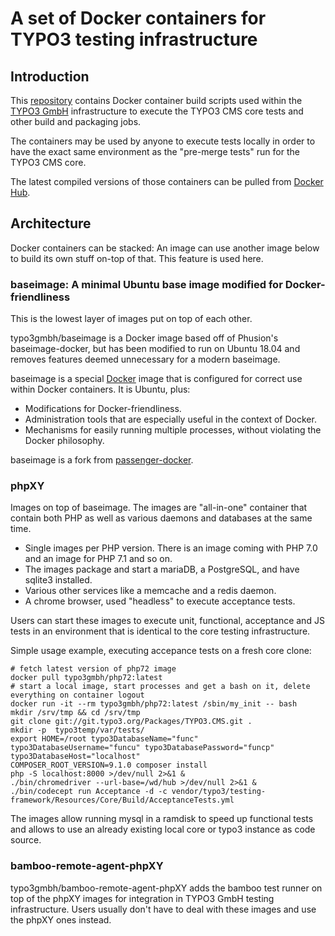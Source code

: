 # A set of Docker containers for TYPO3 testing infrastructure


## Introduction

This [repository](https://bitbucket.typo3.com/projects/T3COM/repos/bamboo-remote-agent/browse) contains
Docker container build scripts used within the [TYPO3 GmbH](https://typo3.com) infrastructure
to execute the TYPO3 CMS core tests and other build and packaging jobs.

The containers may be used by anyone to execute tests locally in order to have the exact
same environment as the "pre-merge tests" run for the TYPO3 CMS core.

The latest compiled versions of those containers can be pulled from [Docker Hub](https://hub.docker.com/r/typo3gmbh/).


## Architecture

Docker containers can be stacked: An image can use another image below to build its
own stuff on-top of that. This feature is used here.


### baseimage: A minimal Ubuntu base image modified for Docker-friendliness

This is the lowest layer of images put on top of each other.

typo3gmbh/baseimage is a Docker image based off of Phusion's baseimage-docker, but has been
modified to run on Ubuntu 18.04 and removes features deemed unnecessary for a modern baseimage.

baseimage is a special [Docker](https://www.docker.com) image that is configured for
correct use within Docker containers. It is Ubuntu, plus:

 * Modifications for Docker-friendliness.
 * Administration tools that are especially useful in the context of Docker.
 * Mechanisms for easily running multiple processes, without violating the Docker philosophy.

baseimage is a fork from [passenger-docker](https://github.com/phusion/passenger-docker).


### phpXY

Images on top of baseimage. The images are "all-in-one" container that contain both PHP as well as
various daemons and databases at the same time.

* Single images per PHP version. There is an image coming with PHP 7.0 and an image for PHP 7.1 and so on.
* The images package and start a mariaDB, a PostgreSQL, and have sqlite3 installed.
* Various other services like a memcache and a redis daemon.
* A chrome browser, used "headless" to execute acceptance tests.

Users can start these images to execute unit, functional, acceptance and JS tests in an environment that is identical
to the core testing infrastructure.

Simple usage example, executing accepance tests on a fresh core clone:

```
# fetch latest version of php72 image
docker pull typo3gmbh/php72:latest
# start a local image, start processes and get a bash on it, delete everything on container logout
docker run -it --rm typo3gmbh/php72:latest /sbin/my_init -- bash
mkdir /srv/tmp && cd /srv/tmp
git clone git://git.typo3.org/Packages/TYPO3.CMS.git .
mkdir -p  typo3temp/var/tests/
export HOME=/root typo3DatabaseName="func" typo3DatabaseUsername="funcu" typo3DatabasePassword="funcp" typo3DatabaseHost="localhost"
COMPOSER_ROOT_VERSION=9.1.0 composer install
php -S localhost:8000 >/dev/null 2>&1 &
./bin/chromedriver --url-base=/wd/hub >/dev/null 2>&1 &
./bin/codecept run Acceptance -d -c vendor/typo3/testing-framework/Resources/Core/Build/AcceptanceTests.yml
```

The images allow running mysql in a ramdisk to speed up functional tests and allows to use an already
existing local core or typo3 instance as code source.


### bamboo-remote-agent-phpXY

typo3gmbh/bamboo-remote-agent-phpXY adds the bamboo test runner on top of the phpXY images for integration in
TYPO3 GmbH testing infrastructure. Users usually don't have to deal with these images and use the phpXY ones instead.